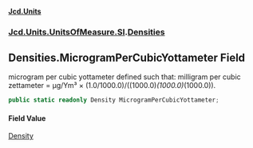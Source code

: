 #### [Jcd.Units](index.md 'index')

### [Jcd.Units.UnitsOfMeasure.SI](Jcd.Units.UnitsOfMeasure.SI.md 'Jcd.Units.UnitsOfMeasure.SI').[Densities](Densities.md 'Jcd.Units.UnitsOfMeasure.SI.Densities')

## Densities.MicrogramPerCubicYottameter Field

microgram per cubic yottameter defined such that: milligram per cubic zettameter = μg/Ym³ ×
(1.0/1000.0)/((1000.0)*(1000.0)*(1000.0)).

```csharp
public static readonly Density MicrogramPerCubicYottameter;
```

#### Field Value

[Density](Density.md 'Jcd.Units.UnitTypes.Density')